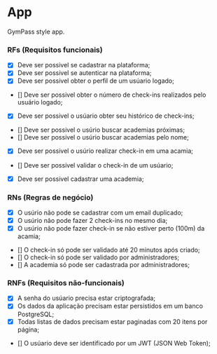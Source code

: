 # App

GymPass style app.

### RFs (Requisitos funcionais)

- [x] Deve ser possivel se cadastrar na plataforma;
- [x] Deve ser possivel se autenticar na plataforma;
- [x] Deve ser possivel obter o perfil de um usúario logado;
- [] Deve ser possivel obter o número de check-ins realizados pelo usuário logado;
- [x] Deve ser possivel o usúario obter seu histórico de check-ins;
- [] Deve ser possivel o usúrio buscar academias próximas;
- [] Deve ser possivel o usúrio buscar academias pelo nome;
- [x] Deve ser possivel o usúrio realizar check-in em uma acamia;
- [] Deve ser possivel validar o check-in de um usúario;
- [x] Deve ser possivel cadastrar uma academia;

### RNs (Regras de negócio)

- [x] O usúrio não pode se cadastrar com um email duplicado;
- [x] O usúrio não pode fazer 2 check-ins no mesmo dia;
- [x] O usúrio não pode fazer check-in se não estiver perto (100m) da acamia;
- [] O check-in só pode ser validado até 20 minutos após criado;
- [] O check-in só pode ser validado por administradores;
- [] A academia só pode ser cadastrada por administradores;

### RNFs (Requisitos não-funcionais)

- [x] A senha do usúario precisa estar criptografada;
- [x] Os dados da aplicação precisam estar persistidos em um banco PostgreSQL;
- [x] Todas listas de dados precisam estar paginadas com 20 itens por página;
- [] O usúario deve ser identificado por um JWT (JSON Web Token);
